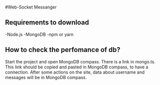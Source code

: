 #Web-Socket Messanger 
## Requirements to download
-Node.js
-MongoDB
-npm or yarn
## How to check the perfomance of db?
Start the project and open MongoDB compass. 
There is a link in mongo.ts. 
This link should be copied and pasted in MongoDB compass, to have a connection. 
After some actions on the site, data about username and messages will be in MongoDB compass.
